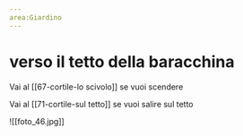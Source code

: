 ```yaml
---
area:Giardino
---
```

# verso il tetto della baracchina

Vai al [[67-cortile-lo scivolo]] se vuoi scendere

Vai al [[71-cortile-sul tetto]] se vuoi salire sul tetto

![[foto_46.jpg]]